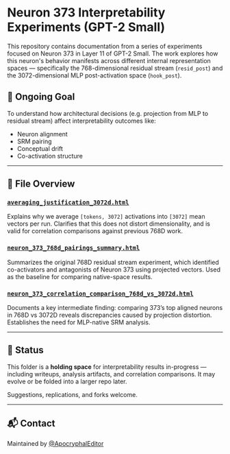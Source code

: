 
# Neuron 373 Interpretability Experiments (GPT-2 Small)

This repository contains documentation from a series of experiments focused on Neuron 373 in Layer 11 of GPT-2 Small. The work explores how this neuron's behavior manifests across different internal representation spaces — specifically the 768-dimensional residual stream (`resid_post`) and the 3072-dimensional MLP post-activation space (`hook_post`).

## 🧪 Ongoing Goal

To understand how architectural decisions (e.g. projection from MLP to residual stream) affect interpretability outcomes like:
- Neuron alignment
- SRM pairing
- Conceptual drift
- Co-activation structure

---

## 📁 File Overview

### [`averaging_justification_3072d.html`](./averaging_justification_3072d.html)
Explains why we average `[tokens, 3072]` activations into `[3072]` mean vectors per run. Clarifies that this does not distort dimensionality, and is valid for correlation comparisons against previous 768D work.

### [`neuron_373_768d_pairings_summary.html`](./neuron_373_768d_pairings_summary.html)
Summarizes the original 768D residual stream experiment, which identified co-activators and antagonists of Neuron 373 using projected vectors. Used as the baseline for comparing native-space results.

### [`neuron_373_correlation_comparison_768d_vs_3072d.html`](./neuron_373_correlation_comparison_768d_vs_3072d.html)
Documents a key intermediate finding: comparing 373’s top aligned neurons in 768D vs 3072D reveals discrepancies caused by projection distortion. Establishes the need for MLP-native SRM analysis.

---

## 🔄 Status

This folder is a **holding space** for interpretability results in-progress — including writeups, analysis artifacts, and correlation comparisons. It may evolve or be folded into a larger repo later.

Suggestions, replications, and forks welcome.

---

## 📬 Contact

Maintained by [@ApocryphalEditor](https://github.com/ApocryphalEditor)
